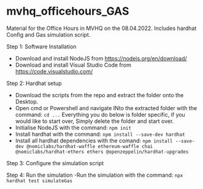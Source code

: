 # mvhq_officehours_GAS
Material for the Office Hours in MVHQ on the 08.04.2022. Includes hardhat Config and Gas simulation script.

Step 1: Software Installation
- Download and install NodeJS from https://nodejs.org/en/download/
- Download and install Visual Studio Code from https://code.visualstudio.com/


Step 2: Hardhat setup
- Download the scripts from the repo and extract the folder onto the Desktop.
- Open cmd or Powershell and navigate INto the extracted folder with the command:
        ```cd ...```
        Everything you do below is folder specific, if you would like to start over, 
        Simply delete the folder and start over.
- Initialise NodeJS with the command:
        ```npm init```
- Install hardhat with the command:
        ```npm install --save-dev hardhat```
- Install all hardhat dependencies with the comand:
        ```npm install --save-dev @nomiclabs/hardhat-waffle ethereum-waffle chai @nomiclabs/hardhat-ethers ethers @openzeppelin/hardhat-upgrades```
    
Step 3: Configure the simulation script

Step 4: Run the simulation
    -Run the simulation with the command:
        ```npx hardhat test simulateGas```
